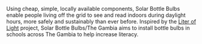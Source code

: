 Using cheap, simple, locally available components, Solar Bottle Bulbs enable people living off the grid to see and read indoors during daylight hours, more safely and sustainably than ever before. Inspired by the [Liter of Light][] project, Solar Bottle Bulbs/The Gambia aims to install bottle bulbs in schools across The Gambia to help increase literacy.

[Liter of Light]: http://isanglitrongliwanag.org